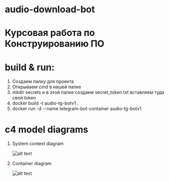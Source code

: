 # audio-download-bot

# Курсовая работа по Конструированию ПО

# build & run:
1. Создаем папку для проекта
2. Открываем cmd в нашей папке
3. mkdir secrets и в этой папке создаем secret_token.txt вставляем туда свой token
4. docker build -t audio-tg-botv1 .
5. docker run -d --name telegram-bot-container audio-tg-botv1

# c4 model diagrams
1. System context diagram
   
   ![alt text](https://cdn.discordapp.com/attachments/821313543655260221/1243175750383829064/systemcontext.png?ex=66508523&is=664f33a3&hm=86e620eb81cdb04a81ae03b02a5dada2add40a9cd50ded480bf4e71c542c7ed0&)
3. Container diagram
   
   ![alt text](https://cdn.discordapp.com/attachments/821313543655260221/1243175717332713472/system.png?ex=6650851c&is=664f339c&hm=f41ffec6755140e34c3a25c0f5a8faff733f43f28aab92587f1dd79c57e9391c&)
